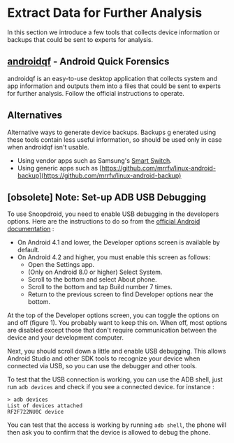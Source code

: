 # Extract Data for Further Analysis

In this section we introduce a few tools that collects device information or backups that could be sent to experts for analysis.

## [androidqf](https://github.com/botherder/androidqf) - Android Quick Forensics

androidqf is an easy-to-use desktop application that collects system and app information and outputs them into a files that could be sent to experts for further analysis. Follow the official instructions to operate.

## Alternatives

Alternative ways to generate device backups. Backups g enerated using these tools contain less useful information, so should be used only in case when androidqf isn't usable.

* Using vendor apps such as Samsung's [Smart Switch](https://www.samsung.com/us/support/answer/ANS00048603/).
* Using generic apps such as [https://github.com/mrrfv/linux-android-backup](https://github.com/mrrfv/linux-android-backup)

## \[obsolete] Note: Set-up ADB USB Debugging

To use Snoopdroid, you need to enable USB debugging in the developers options. Here are the instructions to do so from the [official Android documentation](https://developer.android.com/studio/debug/dev-options#enable) :

* On Android 4.1 and lower, the Developer options screen is available by default.
* On Android 4.2 and higher, you must enable this screen as follows:
  * Open the Settings app.
  * (Only on Android 8.0 or higher) Select System.
  * Scroll to the bottom and select About phone.
  * Scroll to the bottom and tap Build number 7 times.
  * Return to the previous screen to find Developer options near the bottom.

At the top of the Developer options screen, you can toggle the options on and off (figure 1). You probably want to keep this on. When off, most options are disabled except those that don't require communication between the device and your development computer.

Next, you should scroll down a little and enable USB debugging. This allows Android Studio and other SDK tools to recognize your device when connected via USB, so you can use the debugger and other tools.

To test that the USB connection is working, you can use the ADB shell, just run `adb devices` and check if you see a connected device. for instance :

```
> adb devices
List of devices attached
RF2F722NU0C	device
```

You can test that the access is working by running `adb shell`, the phone will then ask you to confirm that the device is allowed to debug the phone.
